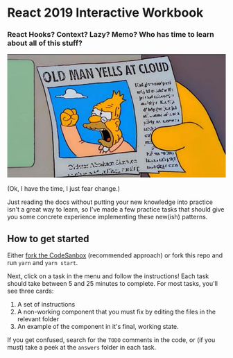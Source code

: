 # React 2019 Interactive Workbook

### React Hooks? Context? Lazy? Memo? Who has time to learn about all of this stuff?

<img src="src/App/About/oldman.jpg" alt="old man yells at cloud">

(Ok, I have the time, I just fear change.)

Just reading the docs without putting your new knowledge into practice isn't a great way to learn, so I've made a few practice tasks that should give you some concrete experience implementing these new(ish) patterns.

## How to get started

Either [fork the CodeSanbox](https://codesandbox.io/s/github/aholachek/react-interactive-workbook) (recommended approach) or fork this repo and run `yarn` and `yarn start`.

Next, click on a task in the menu and follow the instructions! Each task should take between 5 and 25 minutes to complete. For most tasks, you'll see three cards:

1. A set of instructions
2. A non-working component that you must fix by editing the files in the relevant folder
3. An example of the component in it's final, working state.

If you get confused, search for the `TODO` comments in the code, or (if you must) take a peek at the `answers` folder in each task.

